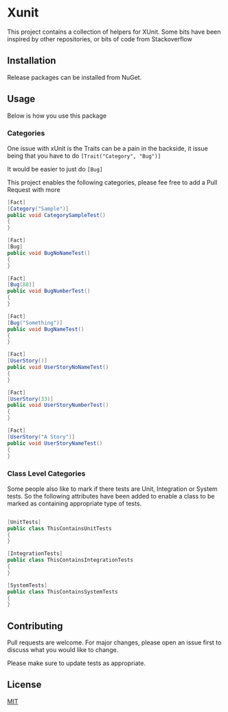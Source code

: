 # Xunit
This project contains a collection of helpers for XUnit. Some bits have been inspired by other repositories, or bits of code from Stackoverflow

## Installation
Release packages can be installed from NuGet.


## Usage
Below is how you use this package

### Categories
One issue with xUnit is the Traits can be a pain in the backside, it issue being that you have to do ```[Trait("Category", "Bug")]```

It would be easier to just do ```[Bug]```

This project enables the following categories, please fee free to add a Pull Request with more

```csharp
[Fact]
[Category("Sample")]
public void CategorySampleTest()
{
}

[Fact]
[Bug]
public void BugNoNameTest()
{
}

[Fact]
[Bug(88)]
public void BugNumberTest()
{
}

[Fact]
[Bug("Something")]
public void BugNameTest()
{
}

[Fact]
[UserStory()]
public void UserStoryNoNameTest()
{
}

[Fact]
[UserStory(33)]
public void UserStoryNumberTest()
{
}

[Fact]
[UserStory("A Story")]
public void UserStoryNameTest()
{
}
```

### Class Level Categories
Some people also like to mark if there tests are Unit, Integration or System tests. So the following attributes have
been added to enable a class to be marked as containing appropriate type of tests.

```csharp

[UnitTests]
public class ThisContainsUnitTests
{
}

[IntegrationTests]
public class ThisContainsIntegrationTests
{
}

[SystemTests]
public class ThisContainsSystemTests
{
}
```


## Contributing
Pull requests are welcome. For major changes, please open an issue first to discuss what you would like to change.

Please make sure to update tests as appropriate.

## License
[MIT](https://choosealicense.com/licenses/mit/)
